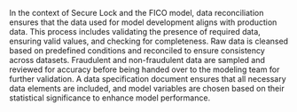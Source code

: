 In the context of Secure Lock and the FICO model, data reconciliation ensures that the data used for model development aligns with production data. This process includes validating the presence of required data, ensuring valid values, and checking for completeness. Raw data is cleansed based on predefined conditions and reconciled to ensure consistency across datasets. Fraudulent and non-fraudulent data are sampled and reviewed for accuracy before being handed over to the modeling team for further validation. A data specification document ensures that all necessary data elements are included, and model variables are chosen based on their statistical significance to enhance model performance.

